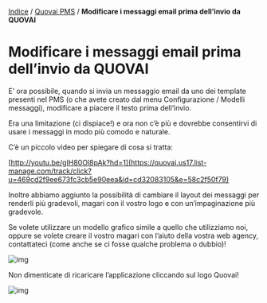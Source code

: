 [Indice](index.md) / [Quovai PMS](quovai-pms-it.md) / **Modificare i messaggi email prima dell’invio da QUOVAI**

# Modificare i messaggi email prima dell’invio da QUOVAI

E’ ora possibile, quando si invia un messaggio email da uno dei template presenti nel PMS (o che avete creato dal menu Configurazione / Modelli messaggi), modificare a piacere il testo prima dell’invio.

Era una limitazione (ci dispiace!) e ora non c’è più e dovrebbe consentirvi di usare i messaggi in modo più comodo e naturale.

C’è un piccolo video per spiegare di cosa si tratta:

[http://youtu.be/gIH80Ol8pAk?hd=1](https://quovai.us17.list-manage.com/track/click?u=469cd2f9ee673fc3cb5e90eea&id=cd32083105&e=58c2f50f79)

Inoltre abbiamo aggiunto la possibilità di cambiare il layout dei messaggi per renderli più gradevoli, magari con il vostro logo e con un’impaginazione più gradevole.

Se volete utilizzare un modello grafico simile a quello che utilizziamo noi, oppure se volete creare il vostro magari con l’aiuto della vostra web agency, contattateci (come anche se ci fosse qualche problema o dubbio)!

![img](https://quovai.github.io/images/messaggi-miglioramento-001.png)

Non dimenticate di ricaricare l’applicazione cliccando sul logo Quovai!

![img](https://quovai.github.io/images/messaggi-miglioramento-002.png)